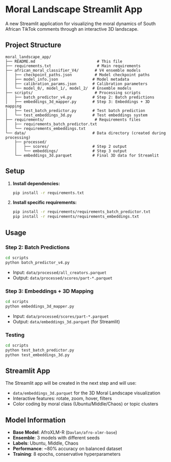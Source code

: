 # Moral Landscape Streamlit App

A new Streamlit application for visualizing the moral dynamics of South African TikTok comments through an interactive 3D landscape.

## Project Structure

```
moral_landscape_app/
├── README.md                           # This file
├── requirements.txt                    # Main requirements
├── african_moral_classifier_V4/       # V4 ensemble models
│   ├── checkpoint_paths.json          # Model checkpoint paths
│   ├── model_info.json               # Model metadata
│   ├── calibration_params.json       # Calibration parameters
│   └── model_0/, model_1/, model_2/  # Ensemble models
├── scripts/                           # Processing scripts
│   ├── batch_predictor_v4.py         # Step 2: Batch predictions
│   ├── embeddings_3d_mapper.py       # Step 3: Embeddings + 3D mapping
│   ├── test_batch_predictor.py       # Test batch prediction
│   └── test_embeddings_3d.py         # Test embeddings system
├── requirements/                      # Requirements files
│   ├── requirements_batch_predictor.txt
│   └── requirements_embeddings.txt
└── data/                             # Data directory (created during processing)
    ├── processed/
    │   ├── scores/                   # Step 2 output
    │   └── embeddings/               # Step 3 output
    └── embeddings_3d.parquet         # Final 3D data for Streamlit
```

## Setup

1. **Install dependencies:**
   ```bash
   pip install -r requirements.txt
   ```

2. **Install specific requirements:**
   ```bash
   pip install -r requirements/requirements_batch_predictor.txt
   pip install -r requirements/requirements_embeddings.txt
   ```

## Usage

### Step 2: Batch Predictions
```bash
cd scripts
python batch_predictor_v4.py
```
- Input: `data/processed/all_creators.parquet`
- Output: `data/processed/scores/part-*.parquet`

### Step 3: Embeddings + 3D Mapping
```bash
cd scripts
python embeddings_3d_mapper.py
```
- Input: `data/processed/scores/part-*.parquet`
- Output: `data/embeddings_3d.parquet` (for Streamlit)

### Testing
```bash
cd scripts
python test_batch_predictor.py
python test_embeddings_3d.py
```

## Streamlit App

The Streamlit app will be created in the next step and will use:
- `data/embeddings_3d.parquet` for the 3D Moral Landscape visualization
- Interactive features: rotate, zoom, hover, filters
- Color coding by moral class (Ubuntu/Middle/Chaos) or topic clusters

## Model Information

- **Base Model**: AfroXLM-R (`Davlan/afro-xlmr-base`)
- **Ensemble**: 3 models with different seeds
- **Labels**: Ubuntu, Middle, Chaos
- **Performance**: ~80% accuracy on balanced dataset
- **Training**: 8 epochs, conservative hyperparameters
